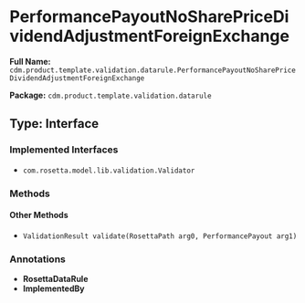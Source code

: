 # PerformancePayoutNoSharePriceDividendAdjustmentForeignExchange

**Full Name:** `cdm.product.template.validation.datarule.PerformancePayoutNoSharePriceDividendAdjustmentForeignExchange`

**Package:** `cdm.product.template.validation.datarule`

## Type: Interface

### Implemented Interfaces

- `com.rosetta.model.lib.validation.Validator`

### Methods

#### Other Methods

- `ValidationResult validate(RosettaPath arg0, PerformancePayout arg1)`

### Annotations

- **RosettaDataRule**
- **ImplementedBy**

